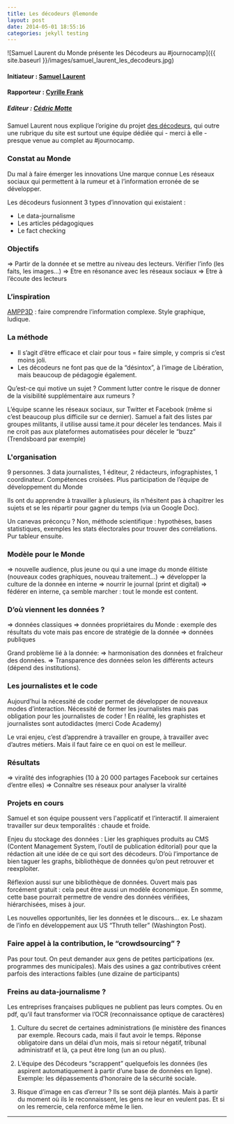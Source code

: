 ```yaml
---
title: Les décodeurs @lemonde
layout: post
date: 2014-05-01 18:55:16
categories: jekyll testing
---
```


![Samuel Laurent du Monde présente les Décodeurs au #journocamp]({{ site.baseurl }}/images/samuel_laurent_les_decodeurs.jpg)

#### Initiateur : [Samuel Laurent](https://twitter.com/samuellaurent)
#### Rapporteur : [Cyrille Frank](http://www.mediaculture.fr)
##### Editeur : [Cédric Motte](https:twitter.com/chouing)

Samuel Laurent nous explique l’origine du projet [des décodeurs](http://www.lemonde.fr/decodeurs), qui outre une rubrique du site est surtout une équipe dédiée qui - merci à elle - presque venue au complet au #journocamp.


### Constat au Monde 
Du mal à faire émerger les innovations
Une marque connue
Les réseaux sociaux qui permettent à la rumeur et à l’information erronée de se développer.

Les décodeurs fusionnent 3 types d’innovation qui existaient : 
* Le data-journalisme
* Les articles pédagogiques
* Le fact checking



### Objectifs

=> Partir de la donnée et se mettre au niveau des lecteurs. Vérifier l’info (les faits, les images…)
=> Etre en résonance avec les réseaux sociaux 
=> Etre à l’écoute des lecteurs

### L’inspiration

[AMPP3D](http://ampp3d.mirror.co.uk/) : faire comprendre l’information complexe. Style graphique, ludique.

### La méthode

- Il s’agit d’être efficace et clair pour tous = faire simple, y compris si c’est moins joli.
- Les décodeurs ne font pas que de la “désintox”, à l’image de Libération, mais beaucoup de pédagogie également. 

Qu’est-ce qui motive un sujet ? Comment lutter contre le risque de donner de la visibilité supplémentaire aux rumeurs ? 

L’équipe scanne les réseaux sociaux, sur Twitter et Facebook (même si c’est beaucoup plus difficile sur ce dernier). Samuel a fait des listes par groupes militants, il utilise aussi tame.it pour déceler les tendances. Mais il ne croit pas aux plateformes automatisées pour déceler le “buzz” (Trendsboard par exemple)

### L'organisation

9 personnes. 3 data journalistes, 1 éditeur, 2 rédacteurs, infographistes, 1 coordinateur. Compétences croisées.
Plus participation de l’équipe de développement du Monde

Ils ont du apprendre à travailler à plusieurs, ils n’hésitent pas à chapitrer les sujets et se les répartir pour gagner du temps (via un Google Doc).

Un canevas préconçu ?
Non, méthode scientifique : hypothèses, bases statistiques, exemples les stats électorales pour trouver des corrélations. Pur tableur ensuite.


### Modèle pour le Monde

=> nouvelle audience, plus jeune ou qui a une image du monde élitiste (nouveaux codes graphiques, nouveau traitement…)
=> développer la culture de la donnée en interne
=> nourrir le journal (print et digital)
=> fédérer en interne, ça semble marcher : tout le monde est content.

### D’où viennent les données ?

=> données classiques 
=> données propriétaires du Monde : exemple des résultats du vote mais pas encore de stratégie de la donnée
=> données publiques

Grand problème lié à la donnée: 
=> harmonisation des données et fraîcheur des données.
=> Transparence des données selon les différents acteurs (dépend des institutions).

### Les journalistes et le code

Aujourd’hui la nécessité de coder permet de développer de nouveaux modes d’interaction. Nécessité de former les journalistes mais pas obligation pour les journalistes de coder !
En réalité, les graphistes et journalistes sont autodidactes (merci Code Academy)

Le vrai enjeu, c’est d’apprendre à travailler en groupe, à travailler avec d’autres métiers. Mais il faut faire ce en quoi on est le meilleur. 


### Résultats

=> viralité des infographies (10 à 20 000 partages Facebook sur certaines d’entre elles)
=> Connaître ses réseaux pour analyser la viralité

### Projets en cours

Samuel et son équipe poussent vers l'applicatif et l’interactif. Il aimeraient travailler sur deux temporalités : chaude et froide.

Enjeu du stockage des données :
Lier les graphiques produits au CMS (Content Management System, l’outil de publication éditorial) pour que la rédaction ait une idée de ce qui sort des décodeurs. D’où l’importance de bien taguer les graphs, bibliothèque de données qu’on peut retrouver et reexploiter. 

Réflexion aussi sur une bibliothèque de données. Ouvert mais pas forcément gratuit : cela peut être aussi un modèle économique. En somme, cette base pourrait permettre de vendre des données vérifiées, hiérarchisées, mises à jour.

Les nouvelles opportunités, lier les données et le discours… ex. Le shazam de l’info en développement aux US “Thruth teller” (Washington Post).

### Faire appel à la contribution, le “crowdsourcing” ?

Pas pour tout. On peut demander aux gens de petites participations (ex. programmes des municipales). Mais des usines a gaz contributives créent parfois des interactions faibles (une dizaine de participants)

### Freins au data-journalisme ?

Les entreprises françaises publiques ne publient pas leurs comptes. Ou en pdf, qu’il faut transformer via l’OCR (reconnaissance optique de caractères)

1. Culture du secret de certaines administrations (le ministère des finances par exemple. Recours cada, mais il faut avoir le temps. Réponse obligatoire dans un délai d’un mois, mais si retour négatif, tribunal administratif et là, ça peut être long (un an ou plus).

2. L’équipe des Décodeurs “scrappent” quelquefois les données (les aspirent automatiquement à partir d’une base de données en ligne). Exemple: les dépassements d’honoraire de la sécurité sociale.

3. Risque d’image en cas d’erreur ? Ils se sont déjà plantés. Mais à partir du moment où ils le reconnaissent, les gens ne leur en veulent pas. Et si on les remercie, cela renforce même le lien.


-------------
